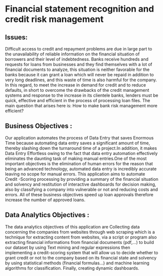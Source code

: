 # Financial statement recognition and credit risk management



## Issues:
Difficult access to credit and repayment problems are due in large part to the unavailability of reliable information on the financial 
situation of borrowers and their level of indebtedness.
Banks receive hundreds and requests for loans from businesses and they find themselves with a lot of financial documents to analyze, 
this situation is neither favorable for the banks because it can grant a loan which will never be repaid in addition to very long deadlines, 
and this waste of time is also harmful for the company.
 In this regard, to meet the increase in demand for credit and to reduce defaults, in short to overcome the drawbacks of the credit management 
 systems and response to the increase in its clientele banks, lenders must be quick, effective and efficient in the process of processing loan files. 
 The main question that arises here is:
How to make bank risk management more efficient?

## Business Objectives : 
Our application automates the process of Data Entry that saves Enormous Time because automating data entry saves a significant amount of time, thereby 
slashing down the turnaround time of a project.In addition, it makes Data Entry Effortless owing to the fact that data entry automation effectively eliminates 
the daunting task of making manual entries.One of the most important objectives is the elimination of human errors for the reason that being an advanced technology, 
automated data entry is incredibly accurate leaving no scope for manual errors.
This application aims to automate Credit -Scoring processing by providing a summary of the financial situation and solvency and restitution of interactive dashboards 
for decision making, also by classifying a company into vulnerable or not and reducing costs and errors. 
All of these business objectives speed up loan approvals therefore increase the number of approved loans.

## Data Analytics Objectives :
The data analytics objectives of this application are Collecting data concerning the companies from websites through web scraping which is a technique for extracting content 
from websites, via a script or program also extracting financial informations from financial documents (pdf,...) to build our dataset by using Text mining and regular expressions then implementing a credit-scoring system that will allow us to decide whether to grant credit or not to the company based on its financial state and solvency by using statistical methods (financial formulas...) and machine learning algorithms for classification. Finally, creating dynamic dashboards.
